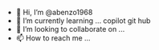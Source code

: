 - 👋 Hi, I’m @abenzo1968
- 🌱 I’m currently learning ... copilot git hub 
- 💞️ I’m looking to collaborate on ...
- 📫 How to reach me ...

<!---
abenzo1968/abenzo1968 is a ✨ special ✨ repository because its `README.md` (this file) appears on your GitHub profile.
You can click the Preview link to take a look at your changes.
--->
